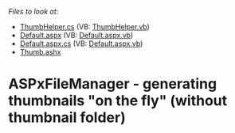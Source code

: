 <!-- default file list -->
*Files to look at*:

* [ThumbHelper.cs](./CS/App_Code/ThumbHelper.cs) (VB: [ThumbHelper.vb](./VB/App_Code/ThumbHelper.vb))
* [Default.aspx](./CS/Default.aspx) (VB: [Default.aspx.vb](./VB/Default.aspx.vb))
* [Default.aspx.cs](./CS/Default.aspx.cs) (VB: [Default.aspx.vb](./VB/Default.aspx.vb))
* [Thumb.ashx](./CS/Thumb.ashx)
<!-- default file list end -->
# ASPxFileManager - generating thumbnails "on the fly" (without thumbnail folder)

<br/>


